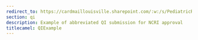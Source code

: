 ```yaml
---
redirect_to: https://cardmaillouisville.sharepoint.com/:w:/s/PediatricResearchAccesstoServices/EXrcOP-4Ob9Ftj5mVYyeKY8BT_B1dBZfXSTkOlehUsWXhA?e=bSWIg2
section: qi
description: Example of abbreviated QI submission for NCRI approval
titlecamel: QIExample
---
```

